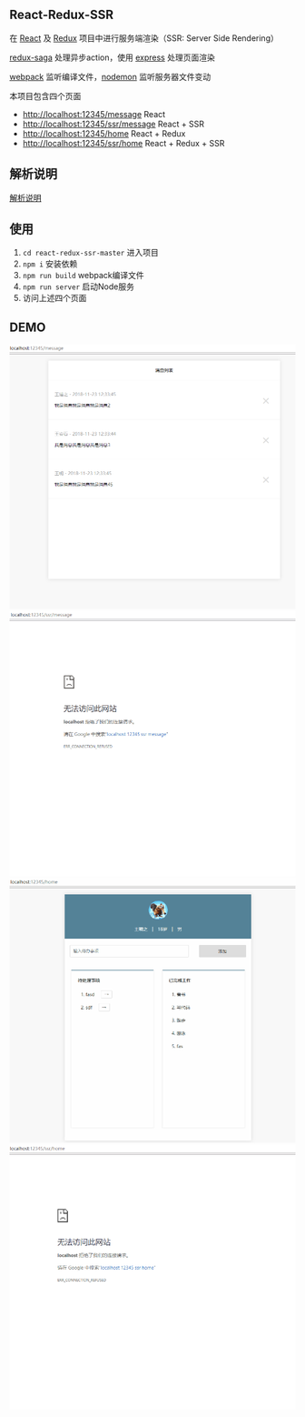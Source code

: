 
## React-Redux-SSR
在 [React](https://reactjs.org/) 及 [Redux](https://redux.js.org/) 项目中进行服务端渲染（SSR: Server Side Rendering）

[redux-saga](https://github.com/redux-saga/redux-saga) 处理异步action，使用 [express](https://github.com/expressjs/express) 处理页面渲染

[webpack](https://webpack.js.org/) 监听编译文件，[nodemon](https://github.com/remy/nodemon) 监听服务器文件变动


本项目包含四个页面
- [http://localhost:12345/message](http://localhost:12345/message)  React
- [http://localhost:12345/ssr/message](http://localhost:12345/ssr/message)  React + SSR
- [http://localhost:12345/home](http://localhost:12345/home)  React + Redux
- [http://localhost:12345/ssr/home](http://localhost:12345/ssr/home)  React + Redux + SSR


## 解析说明

[解析说明](https://www.cnblogs.com/imwtr/p/9576546.html)


## 使用
1. `cd react-redux-ssr-master` 进入项目
2. `npm i` 安装依赖
3. `npm run build` webpack编译文件
4. `npm run server` 启动Node服务
5. 访问上述四个页面


## DEMO
![React](./message.gif)
![React + SSR](./message-ssr.gif)
![React + Redux](./home.gif)
![React + Redux + SSR](./home-ssr.gif)


